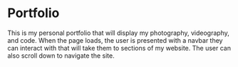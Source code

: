# Portfolio
This is my personal portfolio that will display my photography, videography, and code. When the page loads, the user is presented with a navbar they can interact with that will take them to sections of my website. The user can also scroll down to navigate the site.
